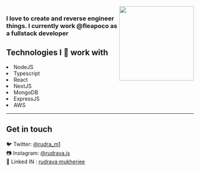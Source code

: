   <img align='right' src='https://media.giphy.com/media/iIqmM5tTjmpOB9mpbn/giphy.gif' width='200"'>

<h3>I love to create and reverse engineer things. I currently work @fleapoco as a fullstack developer</h3>

<h2> Technologies I 💖 work with </h2>
  <li>NodeJS</li>
  <li>Typescript</li>
  <li>React</li>
  <li>NextJS</li>
  <li>MongoDB</li>
  <li>ExpressJS</li>
  <li>AWS</li>

<hr>
<h2> Get in touch </h2> 
 🐦 Twitter:  <a href="https://twitter.com/rudra_m1" target="_blank">@rudra_m1</a><br>
 📷 Instagram:  <a href="https://instagram.com/rudrava.js" target="_blank">@rudrava.js</a><br>
 🤵 Linked IN : <a href="https://www.linkedin.com/in/rudrava-mukherjee" target="_blank">rudrava mukherjee</a>
 
